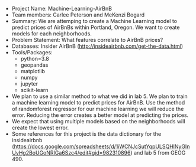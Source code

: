  - Project Name: Machine-Learning-AirBnB
 - Team members: Carlee Peterson and MeKenzi Bogard
 - Summary: We are attemping to create a Machine Learning model to predict prices of AirBnBs within Portland, Oregon. We want to create models for each neighborhoods.
 - Problem Statement: What features correlate to AirBnB prices?
 - Databases: Insider AirBnB (http://insideairbnb.com/get-the-data.html)
 - Tools/Packages:
    - python=3.8
    - geopandas
    - matplotlib
    - numpy
    - jupyter
    - scikit-learn
- We plan to use a similar method to what we did in lab 5. We plan to train a machine learning model to predict prices for AirBnB. Use the method of randomforest regressor for our machine learning we will reduce the error. Reducing the error creates a better model at predicting the prices. 
- We expect that using multiple models based on the neighborhoods will create the lowest error.
- Some references for this project is the data dictionary for the insideairbnb (https://docs.google.com/spreadsheets/d/1iWCNJcSutYqpULSQHlNyGInUvHg2BoUGoNRIGa6Szc4/edit#gid=982310896) and lab 5 from GEOG 490.
